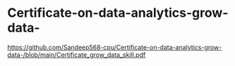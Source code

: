 # Certificate-on-data-analytics-grow-data-


https://github.com/Sandeep568-cpu/Certificate-on-data-analytics-grow-data-/blob/main/Certificate_grow_data_skill.pdf
